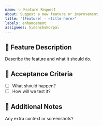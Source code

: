 ```yaml
---
name: ✨ Feature Request
about: Suggest a new feature or improvement
title: "[Feature] - <title here>"
labels: enhancement
assignees: himanshukorpal
---
```


## 🧩 Feature Description

Describe the feature and what it should do.

## 📄 Acceptance Criteria

- [ ] What should happen?
- [ ] How will we test it?

## 🚀 Additional Notes

Any extra context or screenshots?
